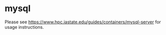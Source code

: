 # mysql

Please see https://www.hpc.iastate.edu/guides/containers/mysql-server for usage instructions.
